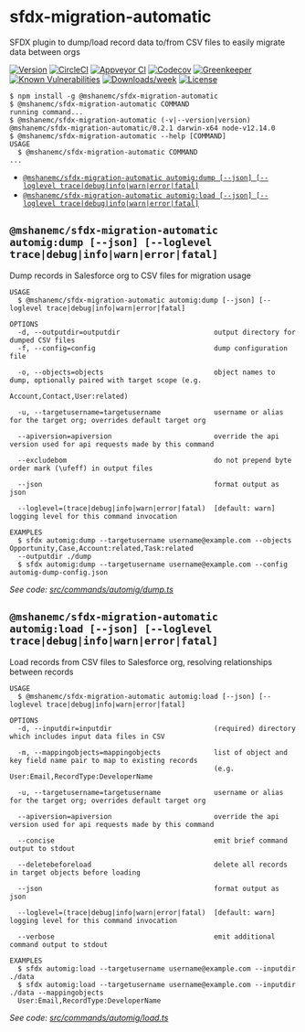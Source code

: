 sfdx-migration-automatic
========================

SFDX plugin to dump/load record data to/from CSV files to easily migrate data between orgs


[![Version](https://img.shields.io/npm/v/sfdx-migration-automatic.svg)](https://npmjs.org/package/sfdx-migration-automatic)
[![CircleCI](https://circleci.com/gh/stomita/sfdx-migration-automatic/tree/master.svg?style=shield)](https://circleci.com/gh/stomita/sfdx-migration-automatic/tree/master)
[![Appveyor CI](https://ci.appveyor.com/api/projects/status/github/stomita/sfdx-migration-automatic?branch=master&svg=true)](https://ci.appveyor.com/project/heroku/sfdx-migration-automatic/branch/master)
[![Codecov](https://codecov.io/gh/stomita/sfdx-migration-automatic/branch/master/graph/badge.svg)](https://codecov.io/gh/stomita/sfdx-migration-automatic)
[![Greenkeeper](https://badges.greenkeeper.io/stomita/sfdx-migration-automatic.svg)](https://greenkeeper.io/)
[![Known Vulnerabilities](https://snyk.io/test/github/stomita/sfdx-migration-automatic/badge.svg)](https://snyk.io/test/github/stomita/sfdx-migration-automatic)
[![Downloads/week](https://img.shields.io/npm/dw/sfdx-migration-automatic.svg)](https://npmjs.org/package/sfdx-migration-automatic)
[![License](https://img.shields.io/npm/l/sfdx-migration-automatic.svg)](https://github.com/stomita/sfdx-migration-automatic/blob/master/package.json)

<!-- toc -->

<!-- tocstop -->
<!-- install -->
<!-- usage -->
```sh-session
$ npm install -g @mshanemc/sfdx-migration-automatic
$ @mshanemc/sfdx-migration-automatic COMMAND
running command...
$ @mshanemc/sfdx-migration-automatic (-v|--version|version)
@mshanemc/sfdx-migration-automatic/0.2.1 darwin-x64 node-v12.14.0
$ @mshanemc/sfdx-migration-automatic --help [COMMAND]
USAGE
  $ @mshanemc/sfdx-migration-automatic COMMAND
...
```
<!-- usagestop -->
<!-- commands -->
* [`@mshanemc/sfdx-migration-automatic automig:dump [--json] [--loglevel trace|debug|info|warn|error|fatal]`](#mshanemcsfdx-migration-automatic-automigdump---json---loglevel-tracedebuginfowarnerrorfatal)
* [`@mshanemc/sfdx-migration-automatic automig:load [--json] [--loglevel trace|debug|info|warn|error|fatal]`](#mshanemcsfdx-migration-automatic-automigload---json---loglevel-tracedebuginfowarnerrorfatal)

## `@mshanemc/sfdx-migration-automatic automig:dump [--json] [--loglevel trace|debug|info|warn|error|fatal]`

Dump records in Salesforce org to CSV files for migration usage

```
USAGE
  $ @mshanemc/sfdx-migration-automatic automig:dump [--json] [--loglevel trace|debug|info|warn|error|fatal]

OPTIONS
  -d, --outputdir=outputdir                       output directory for dumped CSV files
  -f, --config=config                             dump configuration file

  -o, --objects=objects                           object names to dump, optionally paired with target scope (e.g.
                                                  Account,Contact,User:related)

  -u, --targetusername=targetusername             username or alias for the target org; overrides default target org

  --apiversion=apiversion                         override the api version used for api requests made by this command

  --excludebom                                    do not prepend byte order mark (\ufeff) in output files

  --json                                          format output as json

  --loglevel=(trace|debug|info|warn|error|fatal)  [default: warn] logging level for this command invocation

EXAMPLES
  $ sfdx automig:dump --targetusername username@example.com --objects Opportunity,Case,Account:related,Task:related 
  --outputdir ./dump
  $ sfdx automig:dump --targetusername username@example.com --config automig-dump-config.json
```

_See code: [src/commands/automig/dump.ts](https://github.com/stomita/sfdx-migration-automatic/blob/v0.2.1/src/commands/automig/dump.ts)_

## `@mshanemc/sfdx-migration-automatic automig:load [--json] [--loglevel trace|debug|info|warn|error|fatal]`

Load records from CSV files to Salesforce org, resolving relationships between records

```
USAGE
  $ @mshanemc/sfdx-migration-automatic automig:load [--json] [--loglevel trace|debug|info|warn|error|fatal]

OPTIONS
  -d, --inputdir=inputdir                         (required) directory which includes input data files in CSV

  -m, --mappingobjects=mappingobjects             list of object and key field name pair to map to existing records
                                                  (e.g. User:Email,RecordType:DeveloperName

  -u, --targetusername=targetusername             username or alias for the target org; overrides default target org

  --apiversion=apiversion                         override the api version used for api requests made by this command

  --concise                                       emit brief command output to stdout

  --deletebeforeload                              delete all records in target objects before loading

  --json                                          format output as json

  --loglevel=(trace|debug|info|warn|error|fatal)  [default: warn] logging level for this command invocation

  --verbose                                       emit additional command output to stdout

EXAMPLES
  $ sfdx automig:load --targetusername username@example.com --inputdir ./data
  $ sfdx automig:load --targetusername username@example.com --inputdir ./data --mappingobjects 
  User:Email,RecordType:DeveloperName
```

_See code: [src/commands/automig/load.ts](https://github.com/stomita/sfdx-migration-automatic/blob/v0.2.1/src/commands/automig/load.ts)_
<!-- commandsstop -->
